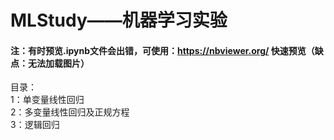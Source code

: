 # MLStudy——机器学习实验
#### 注：有时预览.ipynb文件会出错，可使用：https://nbviewer.org/ 快速预览（缺点：无法加载图片）
目录：<br/>
1：单变量线性回归<br/>
2：多变量线性回归及正规方程<br/>
3：逻辑回归<br/>
